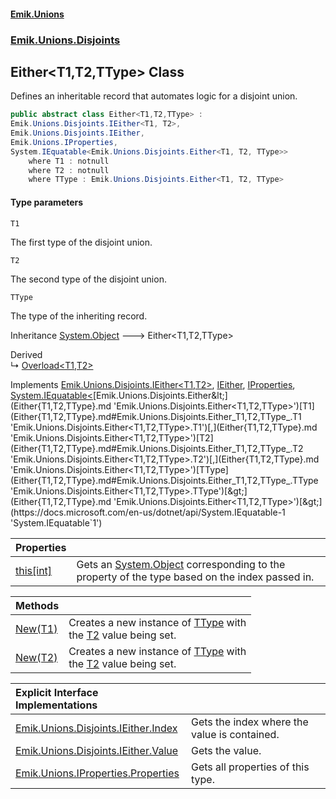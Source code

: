 #### [Emik.Unions](index.md 'index')
### [Emik.Unions.Disjoints](Emik.Unions.Disjoints.md 'Emik.Unions.Disjoints')

## Either<T1,T2,TType> Class

Defines an inheritable record that automates logic for a disjoint union.

```csharp
public abstract class Either<T1,T2,TType> :
Emik.Unions.Disjoints.IEither<T1, T2>,
Emik.Unions.Disjoints.IEither,
Emik.Unions.IProperties,
System.IEquatable<Emik.Unions.Disjoints.Either<T1, T2, TType>>
    where T1 : notnull
    where T2 : notnull
    where TType : Emik.Unions.Disjoints.Either<T1, T2, TType>
```
#### Type parameters

<a name='Emik.Unions.Disjoints.Either_T1,T2,TType_.T1'></a>

`T1`

The first type of the disjoint union.

<a name='Emik.Unions.Disjoints.Either_T1,T2,TType_.T2'></a>

`T2`

The second type of the disjoint union.

<a name='Emik.Unions.Disjoints.Either_T1,T2,TType_.TType'></a>

`TType`

The type of the inheriting record.

Inheritance [System.Object](https://docs.microsoft.com/en-us/dotnet/api/System.Object 'System.Object') &#129106; Either<T1,T2,TType>

Derived  
&#8627; [Overload&lt;T1,T2&gt;](Overload{T1,T2}.md 'Emik.Unions.Disjoints.Overload<T1,T2>')

Implements [Emik.Unions.Disjoints.IEither&lt;](IEither{T1,T2}.md 'Emik.Unions.Disjoints.IEither<T1,T2>')[T1](Either{T1,T2,TType}.md#Emik.Unions.Disjoints.Either_T1,T2,TType_.T1 'Emik.Unions.Disjoints.Either<T1,T2,TType>.T1')[,](IEither{T1,T2}.md 'Emik.Unions.Disjoints.IEither<T1,T2>')[T2](Either{T1,T2,TType}.md#Emik.Unions.Disjoints.Either_T1,T2,TType_.T2 'Emik.Unions.Disjoints.Either<T1,T2,TType>.T2')[&gt;](IEither{T1,T2}.md 'Emik.Unions.Disjoints.IEither<T1,T2>'), [IEither](IEither.md 'Emik.Unions.Disjoints.IEither'), [IProperties](IProperties.md 'Emik.Unions.IProperties'), [System.IEquatable&lt;](https://docs.microsoft.com/en-us/dotnet/api/System.IEquatable-1 'System.IEquatable`1')[Emik.Unions.Disjoints.Either&lt;](Either{T1,T2,TType}.md 'Emik.Unions.Disjoints.Either<T1,T2,TType>')[T1](Either{T1,T2,TType}.md#Emik.Unions.Disjoints.Either_T1,T2,TType_.T1 'Emik.Unions.Disjoints.Either<T1,T2,TType>.T1')[,](Either{T1,T2,TType}.md 'Emik.Unions.Disjoints.Either<T1,T2,TType>')[T2](Either{T1,T2,TType}.md#Emik.Unions.Disjoints.Either_T1,T2,TType_.T2 'Emik.Unions.Disjoints.Either<T1,T2,TType>.T2')[,](Either{T1,T2,TType}.md 'Emik.Unions.Disjoints.Either<T1,T2,TType>')[TType](Either{T1,T2,TType}.md#Emik.Unions.Disjoints.Either_T1,T2,TType_.TType 'Emik.Unions.Disjoints.Either<T1,T2,TType>.TType')[&gt;](Either{T1,T2,TType}.md 'Emik.Unions.Disjoints.Either<T1,T2,TType>')[&gt;](https://docs.microsoft.com/en-us/dotnet/api/System.IEquatable-1 'System.IEquatable`1')

| Properties | |
| :--- | :--- |
| [this[int]](Either{T1,T2,TType}.Item(Int32).md 'Emik.Unions.Disjoints.Either<T1,T2,TType>.this[int]') | Gets an [System.Object](https://docs.microsoft.com/en-us/dotnet/api/System.Object 'System.Object') corresponding to the property of the type based on the index passed in. |

| Methods | |
| :--- | :--- |
| [New(T1)](Either{T1,T2,TType}.New(T1).md 'Emik.Unions.Disjoints.Either<T1,T2,TType>.New(T1)') | Creates a new instance of [TType](Either{T1,T2,TType}.md#Emik.Unions.Disjoints.Either_T1,T2,TType_.TType 'Emik.Unions.Disjoints.Either<T1,T2,TType>.TType') with<br/>the [T2](Either{T1,T2,TType}.md#Emik.Unions.Disjoints.Either_T1,T2,TType_.T2 'Emik.Unions.Disjoints.Either<T1,T2,TType>.T2') value being set. |
| [New(T2)](Either{T1,T2,TType}.New(T2).md 'Emik.Unions.Disjoints.Either<T1,T2,TType>.New(T2)') | Creates a new instance of [TType](Either{T1,T2,TType}.md#Emik.Unions.Disjoints.Either_T1,T2,TType_.TType 'Emik.Unions.Disjoints.Either<T1,T2,TType>.TType') with<br/>the [T2](Either{T1,T2,TType}.md#Emik.Unions.Disjoints.Either_T1,T2,TType_.T2 'Emik.Unions.Disjoints.Either<T1,T2,TType>.T2') value being set. |

| Explicit Interface Implementations | |
| :--- | :--- |
| [Emik.Unions.Disjoints.IEither.Index](Either{T1,T2,TType}.Emik.Unions.Disjoints.IEither.Index.md 'Emik.Unions.Disjoints.Either<T1,T2,TType>.Emik.Unions.Disjoints.IEither.Index') | Gets the index where the value is contained. |
| [Emik.Unions.Disjoints.IEither.Value](Either{T1,T2,TType}.Emik.Unions.Disjoints.IEither.Value.md 'Emik.Unions.Disjoints.Either<T1,T2,TType>.Emik.Unions.Disjoints.IEither.Value') | Gets the value. |
| [Emik.Unions.IProperties.Properties](Either{T1,T2,TType}.Emik.Unions.IProperties.Properties.md 'Emik.Unions.Disjoints.Either<T1,T2,TType>.Emik.Unions.IProperties.Properties') | Gets all properties of this type. |
